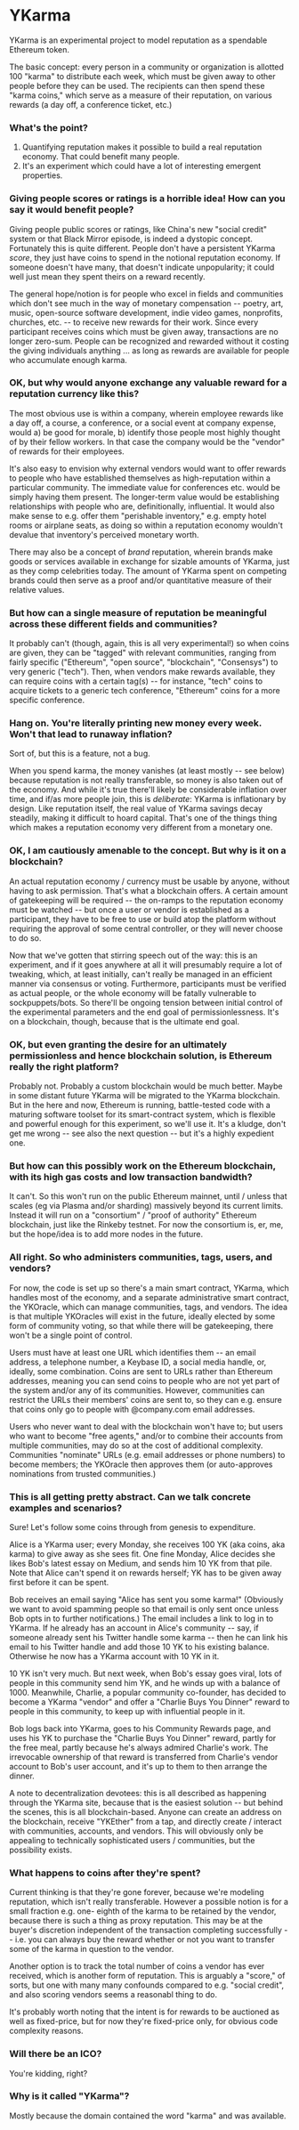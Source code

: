 YKarma
======

YKarma is an experimental project to model reputation as a spendable Ethereum token.

The basic concept: every person in a community or organization is allotted 100
"karma" to distribute each week, which must be given away to other people before they
can be used. The recipients can then spend these "karma coins," which serve as a measure
of their reputation, on various rewards (a day off, a conference ticket, etc.)

### What's the point?

1. Quantifying reputation makes it possible to build a real reputation economy. That could benefit many people.
2. It's an experiment which could have a lot of interesting emergent properties.

### Giving people scores or ratings is a horrible idea! How can you say it would benefit people?

Giving people public scores or ratings, like China's new "social credit" system or that
Black Mirror episode, is indeed a dystopic concept. Fortunately this is quite different.
People don't have a persistent YKarma *score*, they just have coins to spend in the
notional reputation economy. If someone doesn't have many, that doesn't indicate
unpopularity; it could well just mean they spent theirs on a reward recently.

The general hope/notion is for people who excel in fields and communities which don't
see much in the way of monetary compensation -- poetry, art, music, open-source software
development, indie video games, nonprofits, churches, etc. -- to receive new rewards for
their work. Since every participant receives coins which must be given away, transactions
are no longer zero-sum. People can be recognized and rewarded without it costing the
giving individuals anything ... as long as rewards are available for people who
accumulate enough karma.

### OK, but why would anyone exchange any valuable reward for a reputation currency like this?

The most obvious use is within a company, wherein employee rewards like a day off,
a course, a conference, or a social event at company expense, would a) be good for
morale, b) identify those people most highly thought of by their fellow workers. In
that case the company would be the "vendor" of rewards for their employees.

It's also easy to envision why external vendors would want to offer rewards to people
who have established themselves as high-reputation within a particular community. The
immediate value for conferences etc. would be simply having them present. The longer-term
value would be establishing relationships with people who are, definitionally,
influential. It would also make sense to e.g. offer them "perishable inventory," e.g.
empty hotel rooms or airplane seats, as doing so within a reputation economy wouldn't
devalue that inventory's perceived monetary worth.

There may also be a concept of *brand* reputation, wherein brands make goods or services
available in exchange for sizable amounts of YKarma, just as they comp celebrities today.
The amount of YKarma spent on competing brands could then serve as a proof and/or
quantitative measure of their relative values.

### But how can a single measure of reputation be meaningful across these different fields and communities?

It probably can't (though, again, this is all very experimental!) so when coins are
given, they can be "tagged" with relevant communities, ranging from fairly specific
("Ethereum", "open source", "blockchain", "Consensys") to very generic ("tech"). Then,
when vendors make rewards available, they can require coins with a certain tag(s) -- for
instance, "tech" coins to acquire tickets to a generic tech conference, "Ethereum" coins
for a more specific conference.

### Hang on. You're literally printing new money every week. Won't that lead to runaway inflation?

Sort of, but this is a feature, not a bug.

When you spend karma, the money vanishes (at least mostly -- see below) because
reputation is not really transferable, so money is also taken out of the economy. And
while it's true there'll likely be considerable inflation over time, and if/as more
people join, this is *deliberate*: YKarma is inflationary by design. Like reputation
itself, the real value of YKarma savings decay steadily, making it difficult to hoard
capital. That's one of the things thing which makes a reputation economy very different
from a monetary one.

### OK, I am cautiously amenable to the concept. But why is it on a blockchain?

An actual reputation economy / currency must be usable by anyone, without having to ask
permission. That's what a blockchain offers. A certain amount of gatekeeping will be
required -- the on-ramps to the reputation economy must be watched -- but once a user
or vendor is established as a participant, they have to be free to use or build atop
the platform without requiring the approval of some central controller, or they will
never choose to do so.

Now that we've gotten that stirring speech out of the way: this is an experiment,
and if it goes anywhere at all it will presumably require a lot of tweaking, which, at
least initially, can't really be managed in an efficient manner via consensus or voting.
Furthermore, participants must be verified as actual people, or the whole economy will
be fatally vulnerable to sockpuppets/bots. So there'll be ongoing tension between
initial control of the experimental parameters and the end goal of permissionlessness.
It's on a blockchain, though, because that is the ultimate end goal.

### OK, but even granting the desire for an ultimately permissionless and hence blockchain solution, is Ethereum really the right platform?

Probably not. Probably a custom blockchain would be much better. Maybe in some distant
future YKarma will be migrated to the YKarma blockchain. But in the here and now,
Ethereum is running, battle-tested code with a maturing software toolset for its
smart-contract system, which is flexible and powerful enough for this experiment, so
we'll use it. It's a kludge, don't get me wrong -- see also the next question -- but
it's a highly expedient one.

### But how can this possibly work on the Ethereum blockchain, with its high gas costs and low transaction bandwidth?

It can't. So this won't run on the public Ethereum mainnet, until / unless that scales
(eg via Plasma and/or sharding) massively beyond its current limits. Instead it will
run on a "consortium" / "proof of authority" Ethereum blockchain, just like the Rinkeby
testnet. For now the consortium is, er, me, but the hope/idea is to add more nodes in
the future.

### All right. So who administers communities, tags, users, and vendors?

For now, the code is set up so there's a main smart contract, YKarma, which handles most
of the economy, and a separate administrative smart contract, the YKOracle, which can
manage communities, tags, and vendors. The idea is that multiple YKOracles will exist in
the future, ideally elected by some form of community voting, so that while there will be
gatekeeping, there won't be a single point of control.

Users must have at least one URL which identifies them -- an email address, a telephone
number, a Keybase ID, a social media handle, or, ideally, some combination. Coins are
sent to URLs rather than Ethereum addresses, meaning you can send coins to people who are
not yet part of the system and/or any of its communities. However, communities can
restrict the URLs their members' coins are sent to, so they can e.g. ensure that coins
only go to people with @company.com email addresses.

Users who never want to deal with the blockchain won't have to; but users who want to
become "free agents," and/or to combine their accounts from multiple communities, may do
so at the cost of additional complexity. Communities "nominate" URLs (e.g. email
addresses or phone numbers) to become members; the YKOracle then approves them
(or auto-approves nominations from trusted communities.)

### This is all getting pretty abstract. Can we talk concrete examples and scenarios?

Sure! Let's follow some coins through from genesis to expenditure.

Alice is a YKarma user; every Monday, she receives 100 YK (aka coins, aka karma) to
give away as she sees fit. One fine Monday, Alice decides she likes Bob's latest
essay on Medium, and sends him 10 YK from that pile. Note that Alice can't spend
it on rewards herself; YK has to be given away first before it can be spent.

Bob receives an email saying "Alice has sent you some karma!" (Obviously we want to
avoid spamming people so that email is only sent once unless Bob opts in to further
notifications.) The email includes a link to log in to YKarma. If he already has an
account in Alice's community -- say, if someone already sent his Twitter handle some
karma -- then he can link his email to his Twitter handle and add those 10 YK to
his existing balance. Otherwise he now has a YKarma account with 10 YK in it.

10 YK isn't very much. But next week, when Bob's essay goes viral, lots of people
in this community send him YK, and he winds up with a balance of 1000. Meanwhile,
Charlie, a popular community co-founder, has decided to become a YKarma "vendor"
and offer a "Charlie Buys You Dinner" reward to people in this community, to keep
up with influential people in it.

Bob logs back into YKarma, goes to his Community Rewards page, and uses his YK to
purchase the "Charlie Buys You Dinner" reward, partly for the free meal, partly
because he's always admired Charlie's work. The irrevocable ownership of that reward
is transferred from Charlie's vendor account to Bob's user account, and it's up to
them to then arrange the dinner.

A note to decentralization devotees: this is all described as happening through
the YKarma site, because that is the easiest solution -- but behind the scenes,
this is all blockchain-based. Anyone can create an address on the blockchain,
receive "YKEther" from a tap, and directly create / interact with communities,
accounts, and vendors. This will obviously only be appealing to technically
sophisticated users / communities, but the possibility exists.

### What happens to coins after they're spent?

Current thinking is that they're gone forever, because we're modeling reputation, which
isn't really transferable. However a possible notion is for a small fraction e.g. one-
eighth of the karma to be retained by the vendor, because there is such a thing as proxy
reputation. This may be at the buyer's discretion independent of the transaction
completing successfully -- i.e. you can always buy the reward whether or not you want to
transfer some of the karma in question to the vendor.

Another option is to track the total number of coins a vendor has ever received, which is
another form of reputation. This is arguably a "score," of sorts, but one with many many
confounds compared to e.g. "social credit", and also scoring vendors seems a reasonabl
thing to do.

It's probably worth noting that the intent is for rewards to be auctioned as well as
fixed-price, but for now they're fixed-price only, for obvious code complexity reasons.

### Will there be an ICO?

You're kidding, right?

### Why is it called "YKarma"?

Mostly because the domain contained the word "karma" and was available.
